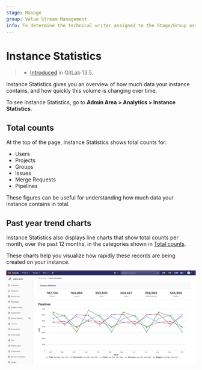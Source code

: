 ```yaml
---
stage: Manage
group: Value Stream Management
info: To determine the technical writer assigned to the Stage/Group associated with this page, see https://about.gitlab.com/handbook/engineering/ux/technical-writing/#designated-technical-writers
---
```


# Instance Statistics

> - [Introduced](https://gitlab.com/gitlab-org/gitlab/-/issues/235754) in GitLab 13.5.

Instance Statistics gives you an overview of how much data your instance contains, and how quickly this volume is changing over time.

To see Instance Statistics, go to **Admin Area > Analytics > Instance Statistics**.

## Total counts

At the top of the page, Instance Statistics shows total counts for:

- Users
- Projects
- Groups
- Issues
- Merge Requests
- Pipelines

These figures can be useful for understanding how much data your instance contains in total.

## Past year trend charts

Instance Statistics also displays line charts that show total counts per month, over the past 12 months,
in the categories shown in [Total counts](#total-counts).

These charts help you visualize how rapidly these records are being created on your instance.

![Instance Activity Pipelines chart](img/instance_activity_pipelines_chart_v13_6.png)
